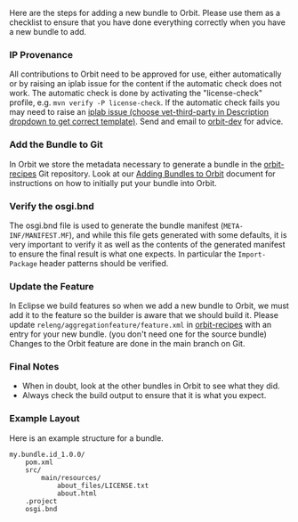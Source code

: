 Here are the steps for adding a new bundle to Orbit. Please use them as
a checklist to ensure that you have done everything correctly when you
have a new bundle to add.

### IP Provenance

All contributions to Orbit need to be approved for use, either
automatically or by raising an iplab issue for the content if the
automatic check does not work. The automatic check is done by activating
the "license-check" profile, e.g. `mvn verify -P license-check`. If the
automatic check fails you may need to raise an [iplab issue (choose
vet-third-party in Description dropdown to get correct
template)](https://gitlab.eclipse.org/eclipsefdn/emo-team/iplab/-/issues/new).
Send and email to
[orbit-dev](https://accounts.eclipse.org/mailing-list/orbit-dev) for
advice.

### Add the Bundle to Git

In Orbit we store the metadata necessary to generate a bundle in the
[orbit-recipes](http://git.eclipse.org/c/gerrit/orbit/orbit-recipes.git/)
Git repository. Look at our [Adding Bundles to
Orbit](Add-bundle.md) document for instructions on
how to initially put your bundle into Orbit.

### Verify the osgi.bnd

The osgi.bnd file is used to generate the bundle manifest
(`META-INF/MANIFEST.MF`), and while this file gets generated with some
defaults, it is very important to verify it as well as the contents of
the generated manifest to ensure the final result is what one expects.
In particular the `Import-Package` header patterns should be verified.

### Update the Feature

In Eclipse we build features so when we add a new bundle to Orbit, we
must add it to the feature so the builder is aware that we should build
it. Please update `releng/aggregationfeature/feature.xml` in
[orbit-recipes](https://git.eclipse.org/c/orbit/orbit-recipes.git/) with
an entry for your new bundle. (you don't need one for the source bundle)
Changes to the Orbit feature are done in the main branch on Git.

<plugin id="javax.servlet" version="2.3.0.qualifier" />

### Final Notes

-   When in doubt, look at the other bundles in Orbit to see what they
    did.
-   Always check the build output to ensure that it is what you expect.

### Example Layout

Here is an example structure for a bundle.

    my.bundle.id_1.0.0/
        pom.xml
        src/
            main/resources/
                about_files/LICENSE.txt
                about.html
        .project
        osgi.bnd

